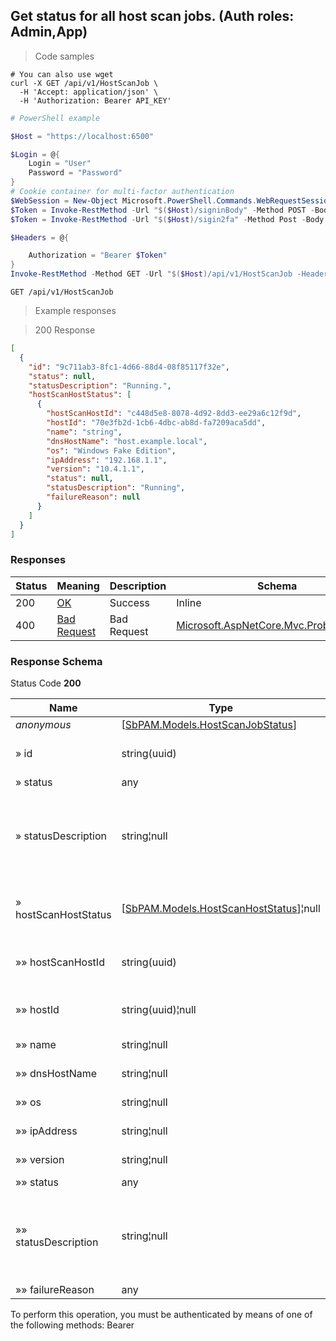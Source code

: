 
## Get status for all host scan jobs. (Auth roles: Admin,App)

<a id="opIdGet"></a>

> Code samples

```shell
# You can also use wget
curl -X GET /api/v1/HostScanJob \
  -H 'Accept: application/json' \
  -H 'Authorization: Bearer API_KEY'

```

```powershell
# PowerShell example

$Host = "https://localhost:6500"

$Login = @{
    Login = "User"
    Password = "Password"
}
# Cookie container for multi-factor authentication
$WebSession = New-Object Microsoft.PowerShell.Commands.WebRequestSession
$Token = Invoke-RestMethod -Url "$($Host)/signinBody" -Method POST -Body (ConvertTo-Json $Login) -WebRequestSession $WebSession
$Token = Invoke-RestMethod -Url "$($Host)/sigin2fa" -Method Post -Body $MfaCode -Headers @{Authorization: "Bearer $Token"} -WebRequestSession $WebSession

$Headers = @{

    Authorization = "Bearer $Token"
}
Invoke-RestMethod -Method GET -Url "$($Host)/api/v1/HostScanJob -Headers $Headers
```

`GET /api/v1/HostScanJob`

> Example responses

> 200 Response

```json
[
  {
    "id": "9c711ab3-8fc1-4d66-88d4-08f85117f32e",
    "status": null,
    "statusDescription": "Running.",
    "hostScanHostStatus": [
      {
        "hostScanHostId": "c448d5e8-8078-4d92-8dd3-ee29a6c12f9d",
        "hostId": "70e3fb2d-1cb6-4dbc-ab8d-fa7209aca5dd",
        "name": "string",
        "dnsHostName": "host.example.local",
        "os": "Windows Fake Edition",
        "ipAddress": "192.168.1.1",
        "version": "10.4.1.1",
        "status": null,
        "statusDescription": "Running",
        "failureReason": null
      }
    ]
  }
]
```

<h3 id="get-status-for-all-host-scan-jobs.-(auth-roles:-admin,app)-responses">Responses</h3>

|Status|Meaning|Description|Schema|
|---|---|---|---|
|200|[OK](https://tools.ietf.org/html/rfc7231#section-6.3.1)|Success|Inline|
|400|[Bad Request](https://tools.ietf.org/html/rfc7231#section-6.5.1)|Bad Request|[Microsoft.AspNetCore.Mvc.ProblemDetails](../Models/microsoft.aspnetcore.mvc.problemdetails.md)|

<h3 id="get-status-for-all-host-scan-jobs.-(auth-roles:-admin,app)-responseschema">Response Schema</h3>

Status Code **200**

|Name|Type|Required|Restrictions|Description|
|---|---|---|---|---|
|*anonymous*|[[SbPAM.Models.HostScanJobStatus](../Models/sbpam.models.hostscanjobstatus.md)]|false|none|none|
|» id|string(uuid)|false|none|Unique id and DB key for this job.|
|» status|any|false|none|none|
|» statusDescription|string¦null|false|none|Human readable description of the action queue status.|
|» hostScanHostStatus|[[SbPAM.Models.HostScanHostStatus](../Models/sbpam.models.hostscanhoststatus.md)]¦null|false|none|Status for host(s) scanned by this job.|
|»» hostScanHostId|string(uuid)|false|none|Record for the host scan results|
|»» hostId|string(uuid)¦null|false|none|Unique identifier for host|
|»» name|string¦null|false|none|Name of host|
|»» dnsHostName|string¦null|false|none|DNS hostname.|
|»» os|string¦null|false|none|Name of OS on host.|
|»» ipAddress|string¦null|false|none|IP Address of host|
|»» version|string¦null|false|none|Version of OS on host.|
|»» status|any|false|none|none|
|»» statusDescription|string¦null|false|none|Human readable description of the action queue status.|
|»» failureReason|any|false|none|none|

<aside class="warning">
To perform this operation, you must be authenticated by means of one of the following methods:
Bearer
</aside>


